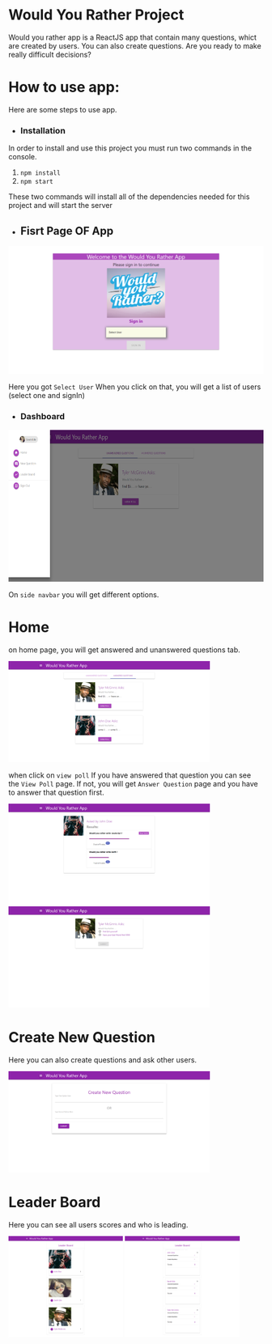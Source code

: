 # Would You Rather Project
Would you rather app is a ReactJS app that contain many questions, whict are created by users. You can also create questions. 
Are you ready to make really difficult decisions?

# How to use app:
Here are some steps to use app.

* ### Installation
In order to install and use this project you must run two commands in the console.
1) `npm install`
2) `npm start`

These two commands will install all of the dependencies needed for this project and will start the server

* ## Fisrt Page OF App
<img src="App%20SS/1.png">

Here you got `Select User` When you click on that, you will get a list of users (select one and signIn)

* ### Dashboard 

<img src="App%20SS/3.png" height="300" />

On `side navbar` you will get different options.

# Home

on home page, you will get answered and unanswered questions tab. 

<img src="App%20SS/4.png" height="200" />

when click on `view poll` 
If you have answered that question you can see the `View Poll` page. 
If not, you will get `Answer Question` page and you have to answer that question first.

<img src="App%20SS/7.png" height="200"/> <img src="App%20SS/6.png" height="200"/>

# Create New Question

Here you can also create questions and ask other users.

<img src="App%20SS/8.png" height="200"/>

# Leader Board

Here you can see all users scores and who is leading.

<img src="App%20SS/9.png" height="200"/> <img src="App%20SS/10.png" height="200"/>



 

